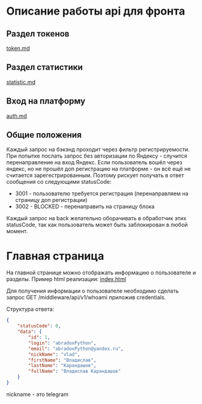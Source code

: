# Описание работы api для фронта

## Раздел токенов
[token.md](front/token.md)

## Раздел статистики
[statistic.md](front/statistic.md)

## Вход на платформу
[auth.md](front/auth.md)

## Общие положения

Каждый запрос на бэкэнд проходит через фильтр регистрируемости. 
При попытке послать запрос без авторизации по Яндексу - случится перенаправление на вход Яндекс. 
Если пользователь вошёл через яндекс, но не прошёл доп регистрацию на платформе - он всё ещё не считается зарегестрированным.
Поэтому рискует получать в ответ сообщения со следующими statusCode:
* 3001 - пользователю требуется регистрация (перенаправляем на страницу доп регистрации)
* 3002 - BLOCKED - перенаправить на страницу блока

Каждый запрос на back желательно оборачивать в обработчик этих statusCode, так как пользователь может быть заблокирован в любой момент.

# Главная страница

На главной странице можно отображать информацию о пользователе и разделы. 
Пример html реализации: [index.html](../middleware-service/src/main/resources/templates/index.html)

Для получения информации о пользователе необходимо сделать запрос GET /middleware/api/v1/whoami приложив credentials.

Структура ответа:

```json
{
    "statusCode": 0,
    "data": {
        "id": 1,
        "login": "abradoxPython",
        "email": "abradoxPython@yandex.ru",
        "nickName": "vlad",
        "firstName": "Владислав",
        "lastName": "Карандашов",
        "fullName": "Владислав Карандашов"
    }
}
```
nickname - это telegram